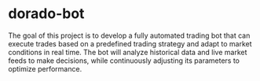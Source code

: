 # dorado-bot
The goal of this project is to develop a fully automated trading bot that can execute trades based on a predefined trading strategy and adapt to market conditions in real time. The bot will analyze historical data and live market feeds to make decisions, while continuously adjusting its parameters to optimize performance.
